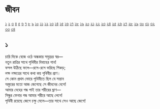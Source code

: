 # জীবন

[১](2.10.0.jeebon-1.md) [২](2.10.1.jeebon-2.md) [৩](2.10.2.jeebon-3.md) [৪](2.10.3.jeebon-4.md) [৫](2.10.4.jeebon-5.md) [৬](2.10.5.jeebon-6.md) [৭](2.10.6.jeebon-7.md) [৮](2.10.7.jeebon-8.md) [৯](2.10.8.jeebon-9.md) [১০](2.10.9.jeebon-10.md) [১১](2.10.10.jeebon-11.md) [১২](2.10.11.jeebon-12.md) [১৩](2.10.12.jeebon-13.md) [১৪](2.10.13.jeebon-14.md) [১৫](2.10.14.jeebon-15.md) [১৬](2.10.15.jeebon-16.md) [১৭](2.10.16.jeebon-17.md) [১৮](2.10.17.jeebon-18.md) [১৯](2.10.18.jeebon-19.md) [২০](2.10.19.jeebon-20.md) [২১](2.10.20.jeebon-21.md) [২২](2.10.21.jeebon-22.md) [২৩](2.10.22.jeebon-23.md) [২৪](2.10.23.jeebon-24.md) [২৫](2.10.24.jeebon-25.md) [২৬](2.10.25.jeebon-26.md) [২৭](2.10.26.jeebon-27.md) [২৮](2.10.27.jeebon-28.md) [২৯](2.10.28.jeebon-29.md) [৩০](2.10.29.jeebon-30.md) [৩১](2.10.30.jeebon-31.md) [৩২](2.10.31.jeebon-32.md) [৩৩](2.10.32.jeebon-33.md) [৩৪](2.10.33.jeebon-34.md)

## ১

চারি দিকে বেজে ওঠে অন্ধকার সমুদ্রের স্বর—  
নতুন রাত্রির সাথে পৃথিবীর বিবাহের গান!  
ফসল উঠিছে ফলে—রসে-রসে ভরিছে শিকড়;  
লক্ষ নক্ষত্রের সাথে কথা কয় পৃথিবীর প্রাণ।  
সে কোন প্রথম ভোরে পৃথিবীতে ছিল যে সন্তান  
অঙ্কুরের মতো আজ জেগেছে সে জীবনের বেগে!  
আমার দেহের গন্ধ পাই তার শরীরের ঘ্রাণ—  
সিন্ধুর ফেনার গন্ধ আমার শরীরে আছে লেগে!  
পৃথিবী রয়েছে জেগে চক্ষু মেলে—তার সাথে সেও আছে জেগে!

